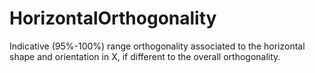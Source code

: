 HorizontalOrthogonality
=======================

Indicative (95%-100%) range orthogonality associated to the horizontal shape and orientation in X, if different to the overall orthogonality.
